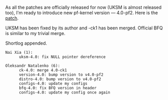 As all the patches are officially released for now (UKSM is almost released
too), I'm ready to introduce new pf-kernel version — 4.0-pf2. Here is the
[patch](https://pf.natalenko.name/sources/4.0/patch-4.0-pf2.xz).  
  
UKSM has been fixed by its author and -ck1 has been merged. Official BFQ is
similar to my trivial merge.  
  
Shortlog appended.  
  

    
    
    Nai Xia (1):  
          uksm-4.0: fix NULL pointer dereference  
      
    Oleksandr Natalenko (6):  
          ck-4.0: merge 4.0-ck1  
          version-4.0: bump version to v4.0-pf2  
          distro-4.0: bump version to v4.0-pf2  
          configs-4.0: update my configs  
          bfq-4.0: fix BFQ version in header  
          configs-4.0: update my config once again

